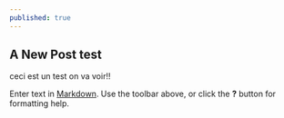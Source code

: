 ```yaml
---
published: true
---
```

## A New Post test

ceci est un test on va voir!!

Enter text in [Markdown](http://daringfireball.net/projects/markdown/). Use the toolbar above, or click the **?** button for formatting help.
